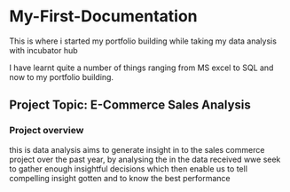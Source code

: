 # My-First-Documentation

This is where i started my portfolio building while taking my data analysis with incubator hub


  I have learnt quite a number of things ranging from MS excel to SQL and now to my portfolio building.

  ## Project Topic: E-Commerce Sales Analysis

  
  ### Project overview
  this is data analysis aims to generate insight in to the sales commerce project over the past year, by analysing the in the data received wwe seek to gather enough insightful decisions which then enable us to tell compelling insight gotten and to know the best performance
